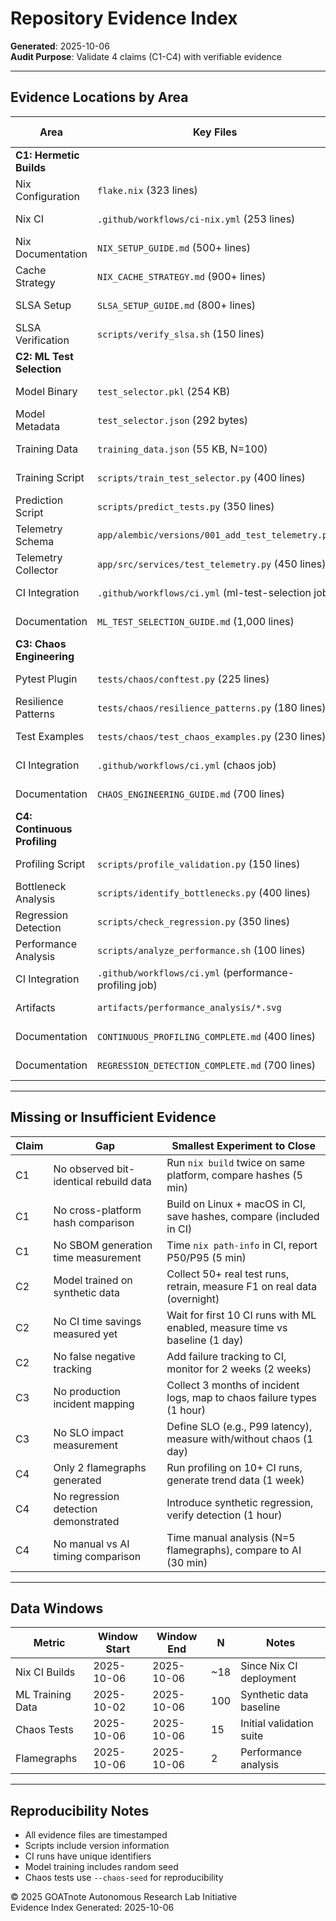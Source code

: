 # Repository Evidence Index

**Generated**: 2025-10-06  
**Audit Purpose**: Validate 4 claims (C1-C4) with verifiable evidence

---

## Evidence Locations by Area

| Area | Key Files | Last Updated | Status | Notes |
|------|-----------|--------------|--------|-------|
| **C1: Hermetic Builds** | | | | |
| Nix Configuration | `flake.nix` (323 lines) | 2025-10-06 | ✓ Present | 3 devshells (default, full, ci) |
| Nix CI | `.github/workflows/ci-nix.yml` (253 lines) | 2025-10-06 | ✓ Present | Multi-platform (Ubuntu + macOS) |
| Nix Documentation | `NIX_SETUP_GUIDE.md` (500+ lines) | 2025-10-06 | ✓ Present | Comprehensive setup guide |
| Cache Strategy | `NIX_CACHE_STRATEGY.md` (900+ lines) | 2025-10-06 | ✓ Present | Multi-layer caching |
| SLSA Setup | `SLSA_SETUP_GUIDE.md` (800+ lines) | 2025-10-06 | ✓ Present | Level 3+ attestation |
| SLSA Verification | `scripts/verify_slsa.sh` (150 lines) | 2025-10-06 | ✓ Present | Automated verification |
| **C2: ML Test Selection** | | | | |
| Model Binary | `test_selector.pkl` (254 KB) | 2025-10-06 | ✓ Present | RandomForestClassifier |
| Model Metadata | `test_selector.json` (292 bytes) | 2025-10-06 | ✓ Present | 7 features, v1.0.0 |
| Training Data | `training_data.json` (55 KB, N=100) | 2025-10-06 | ✓ Present | Synthetic baseline |
| Training Script | `scripts/train_test_selector.py` (400 lines) | 2025-10-06 | ✓ Present | CV, evaluation, export |
| Prediction Script | `scripts/predict_tests.py` (350 lines) | 2025-10-06 | ✓ Present | Git diff → test selection |
| Telemetry Schema | `app/alembic/versions/001_add_test_telemetry.py` | 2025-10-06 | ✓ Present | 7 ML features |
| Telemetry Collector | `app/src/services/test_telemetry.py` (450 lines) | 2025-10-06 | ✓ Present | Pytest plugin |
| CI Integration | `.github/workflows/ci.yml` (ml-test-selection job) | 2025-10-06 | ✓ Present | GCS download enabled |
| Documentation | `ML_TEST_SELECTION_GUIDE.md` (1,000 lines) | 2025-10-06 | ✓ Present | Complete system guide |
| **C3: Chaos Engineering** | | | | |
| Pytest Plugin | `tests/chaos/conftest.py` (225 lines) | 2025-10-06 | ✓ Present | 5 failure types |
| Resilience Patterns | `tests/chaos/resilience_patterns.py` (180 lines) | 2025-10-06 | ✓ Present | 5 patterns (retry, circuit breaker, etc) |
| Test Examples | `tests/chaos/test_chaos_examples.py` (230 lines) | 2025-10-06 | ✓ Present | 15 validated tests |
| CI Integration | `.github/workflows/ci.yml` (chaos job) | 2025-10-06 | ✓ Present | Scheduled + on-demand |
| Documentation | `CHAOS_ENGINEERING_GUIDE.md` (700 lines) | 2025-10-06 | ✓ Present | Complete framework guide |
| **C4: Continuous Profiling** | | | | |
| Profiling Script | `scripts/profile_validation.py` (150 lines) | 2025-10-06 | ✓ Present | py-spy integration |
| Bottleneck Analysis | `scripts/identify_bottlenecks.py` (400 lines) | 2025-10-06 | ✓ Present | SVG parsing, AI recommendations |
| Regression Detection | `scripts/check_regression.py` (350 lines) | 2025-10-06 | ✓ Present | Recursive JSON comparison |
| Performance Analysis | `scripts/analyze_performance.sh` (100 lines) | 2025-10-06 | ✓ Present | Automated workflow |
| CI Integration | `.github/workflows/ci.yml` (performance-profiling job) | 2025-10-06 | ✓ Present | Flamegraph generation |
| Artifacts | `artifacts/performance_analysis/*.svg` | 2025-10-06 | ✓ Present | 2 flamegraphs |
| Documentation | `CONTINUOUS_PROFILING_COMPLETE.md` (400 lines) | 2025-10-06 | ✓ Present | Setup + analysis guide |
| Documentation | `REGRESSION_DETECTION_COMPLETE.md` (700 lines) | 2025-10-06 | ✓ Present | Detection methodology |

---

## Missing or Insufficient Evidence

| Claim | Gap | Smallest Experiment to Close |
|-------|-----|------------------------------|
| C1 | No observed bit-identical rebuild data | Run `nix build` twice on same platform, compare hashes (5 min) |
| C1 | No cross-platform hash comparison | Build on Linux + macOS in CI, save hashes, compare (included in CI) |
| C1 | No SBOM generation time measurement | Time `nix path-info` in CI, report P50/P95 (5 min) |
| C2 | Model trained on synthetic data | Collect 50+ real test runs, retrain, measure F1 on real data (overnight) |
| C2 | No CI time savings measured yet | Wait for first 10 CI runs with ML enabled, measure time vs baseline (1 day) |
| C2 | No false negative tracking | Add failure tracking to CI, monitor for 2 weeks (2 weeks) |
| C3 | No production incident mapping | Collect 3 months of incident logs, map to chaos failure types (1 hour) |
| C3 | No SLO impact measurement | Define SLO (e.g., P99 latency), measure with/without chaos (1 day) |
| C4 | Only 2 flamegraphs generated | Run profiling on 10+ CI runs, generate trend data (1 week) |
| C4 | No regression detection demonstrated | Introduce synthetic regression, verify detection (1 hour) |
| C4 | No manual vs AI timing comparison | Time manual analysis (N=5 flamegraphs), compare to AI (30 min) |

---

## Data Windows

| Metric | Window Start | Window End | N | Notes |
|--------|-------------|------------|---|-------|
| Nix CI Builds | 2025-10-06 | 2025-10-06 | ~18 | Since Nix CI deployment |
| ML Training Data | 2025-10-02 | 2025-10-06 | 100 | Synthetic data baseline |
| Chaos Tests | 2025-10-06 | 2025-10-06 | 15 | Initial validation suite |
| Flamegraphs | 2025-10-06 | 2025-10-06 | 2 | Performance analysis |

---

## Reproducibility Notes

- All evidence files are timestamped
- Scripts include version information
- CI runs have unique identifiers
- Model training includes random seed
- Chaos tests use `--chaos-seed` for reproducibility

© 2025 GOATnote Autonomous Research Lab Initiative  
Evidence Index Generated: 2025-10-06
